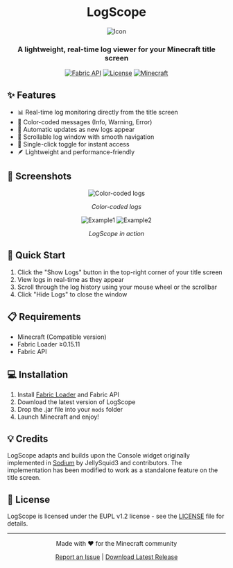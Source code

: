 <div align="center">

# LogScope

![Icon](https://cdn.modrinth.com/data/cached_images/b9cade4b06bc533b1fab3a67cad6c39acc2e4f25_0.webp)

### A lightweight, real-time log viewer for your Minecraft title screen

[![Fabric API](https://img.shields.io/badge/Fabric%20API-Required-blue)](https://modrinth.com/mod/fabric-api)
[![License](https://img.shields.io/badge/License-EUPL%20v1.2-green.svg)](LICENSE.md)
[![Minecraft](https://img.shields.io/badge/Minecraft-Compatible-brightgreen)](https://minecraft.net)

</div>

## ✨ Features

- 📊 Real-time log monitoring directly from the title screen
- 🎨 Color-coded messages (Info, Warning, Error)
- 🔄 Automatic updates as new logs appear
- 📜 Scrollable log window with smooth navigation
- 🎯 Single-click toggle for instant access
- 🪶 Lightweight and performance-friendly

## 📸 Screenshots

<div align="center">

![Color-coded logs](https://cdn.modrinth.com/data/cached_images/1ab0c7fe7b805b32e81aad9cd44466d045b79344_0.webp)

*Color-coded logs*

![Example1](https://cdn.modrinth.com/data/cached_images/0adfbea43675d5210e5dfd5d88a94433ef09c79d_0.webp)
![Example2](https://cdn.modrinth.com/data/cached_images/b98be043177a897007e0c4f57a1efb968ddf34d5_0.webp)

*LogScope in action*

</div>

## 🚀 Quick Start

1. Click the "Show Logs" button in the top-right corner of your title screen
2. View logs in real-time as they appear
3. Scroll through the log history using your mouse wheel or the scrollbar
4. Click "Hide Logs" to close the window

## 📋 Requirements

- Minecraft (Compatible version)
- Fabric Loader ≥0.15.11
- Fabric API

## 💻 Installation

1. Install [Fabric Loader](https://fabricmc.net/use/installer/) and Fabric API
2. Download the latest version of LogScope
3. Drop the .jar file into your `mods` folder
4. Launch Minecraft and enjoy!

## 💡 Credits

LogScope adapts and builds upon the Console widget originally implemented in [Sodium](https://github.com/CaffeineMC/sodium-fabric) by JellySquid3 and contributors. The implementation has been modified to work as a standalone feature on the title screen.

## 📜 License

LogScope is licensed under the EUPL v1.2 license - see the [LICENSE](LICENSE.md) file for details.

---

<div align="center">

Made with ❤️ for the Minecraft community

[Report an Issue](https://github.com/tranquil209kid/log-scope/issues) | [Download Latest Release](https://modrinth.com/mod/log-scope)

</div>

